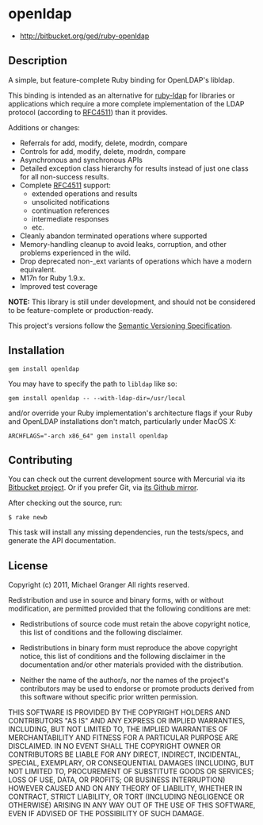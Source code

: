 # openldap

* http://bitbucket.org/ged/ruby-openldap


## Description

A simple, but feature-complete Ruby binding for OpenLDAP's libldap. 

This binding is intended as an alternative for [ruby-ldap][] for libraries or applications which require a more complete implementation of the LDAP protocol (according to [RFC4511][]) than it provides.

Additions or changes:

* Referrals for add, modify, delete, modrdn, compare
* Controls for add, modify, delete, modrdn, compare
* Asynchronous and synchronous APIs
* Detailed exception class hierarchy for results instead of just one
  class for all non-success results.
* Complete [RFC4511][] support:
  - extended operations and results
  - unsolicited notifications
  - continuation references
  - intermediate responses
  - etc.
* Cleanly abandon terminated operations where supported
* Memory-handling cleanup to avoid leaks, corruption, and other
  problems experienced in the wild.
* Drop deprecated non-_ext variants of operations which have a 
  modern equivalent.
* M17n for Ruby 1.9.x.
* Improved test coverage

**NOTE:** This library is still under development, and should not be considered to be feature-complete or production-ready.

This project's versions follow the [Semantic Versioning Specification][semver].


## Installation

    gem install openldap

You may have to specify the path to `libldap` like so:

    gem install openldap -- --with-ldap-dir=/usr/local

and/or override your Ruby implementation's architecture flags if your Ruby and OpenLDAP installations don't match, particularly under MacOS X:

    ARCHFLAGS="-arch x86_64" gem install openldap


## Contributing

You can check out the current development source with Mercurial via its [Bitbucket project][bitbucket]. Or if you prefer Git, via [its Github mirror][github].

After checking out the source, run:

    $ rake newb

This task will install any missing dependencies, run the tests/specs,
and generate the API documentation.


## License

Copyright (c) 2011, Michael Granger
All rights reserved.

Redistribution and use in source and binary forms, with or without
modification, are permitted provided that the following conditions are met:

* Redistributions of source code must retain the above copyright notice,
  this list of conditions and the following disclaimer.

* Redistributions in binary form must reproduce the above copyright notice,
  this list of conditions and the following disclaimer in the documentation
  and/or other materials provided with the distribution.

* Neither the name of the author/s, nor the names of the project's
  contributors may be used to endorse or promote products derived from this
  software without specific prior written permission.

THIS SOFTWARE IS PROVIDED BY THE COPYRIGHT HOLDERS AND CONTRIBUTORS "AS IS"
AND ANY EXPRESS OR IMPLIED WARRANTIES, INCLUDING, BUT NOT LIMITED TO, THE
IMPLIED WARRANTIES OF MERCHANTABILITY AND FITNESS FOR A PARTICULAR PURPOSE ARE
DISCLAIMED. IN NO EVENT SHALL THE COPYRIGHT OWNER OR CONTRIBUTORS BE LIABLE
FOR ANY DIRECT, INDIRECT, INCIDENTAL, SPECIAL, EXEMPLARY, OR CONSEQUENTIAL
DAMAGES (INCLUDING, BUT NOT LIMITED TO, PROCUREMENT OF SUBSTITUTE GOODS OR
SERVICES; LOSS OF USE, DATA, OR PROFITS; OR BUSINESS INTERRUPTION) HOWEVER
CAUSED AND ON ANY THEORY OF LIABILITY, WHETHER IN CONTRACT, STRICT LIABILITY,
OR TORT (INCLUDING NEGLIGENCE OR OTHERWISE) ARISING IN ANY WAY OUT OF THE USE
OF THIS SOFTWARE, EVEN IF ADVISED OF THE POSSIBILITY OF SUCH DAMAGE.


[RFC4511]: http://tools.ietf.org/html/rfc4511
[ruby-ldap]: http://ruby-ldap.sourceforge.net/
[semver]: http://semver.org/
[bitbucket]: https://bitbucket.org/ged/ruby-openldap
[github]: https://github.com/ged/ruby-openldap

